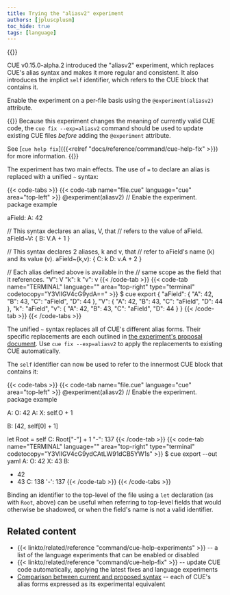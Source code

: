 ```yaml
---
title: Trying the "aliasv2" experiment
authors: [jpluscplusm]
toc_hide: true
tags: [language]
---
```

{{<sidenote text="Requires CUE v0.15.0 or later">}}

CUE v0.15.0-alpha.2 introduced the "aliasv2" experiment, which
replaces CUE's alias syntax and makes it more regular and consistent.
It also introduces the implict `self` identifier, which refers to the CUE block
that contains it.

Enable the experiment on a per-file basis using the
`@experiment(aliasv2)`
attribute.

{{<info>}}
Because this experiment changes the meaning of currently valid CUE code, the
`cue fix --exp=aliasv2`
command should be used to update existing CUE files *before* adding the
`@experiment` attribute.

See [`cue help fix`]({{<relref "docs/reference/command/cue-help-fix" >}})
for more information.
{{</info>}}

The experiment has two main effects.
The use of `=` to declare an alias is replaced with a unified `~` syntax:

{{< code-tabs >}}
{{< code-tab name="file.cue" language="cue" area="top-left" >}}
@experiment(aliasv2) // Enable the experiment.
package example

aField: A: 42

// This syntax declares an alias, V, that
// refers to the value of aField.
aField~V: {
    B: V.A + 1
}

// This syntax declares 2 aliases, k and v, that
// refer to aField's name (k) and its value (v).
aField~(k,v): {
    C: k
    D: v.A + 2
}

// Each alias defined above is available in the
// same scope as the field that it references.
"V": V
"k": k
"v": v
{{< /code-tab >}}
{{< code-tab name="TERMINAL" language="" area="top-right" type="terminal" codetocopy="Y3VlIGV4cG9ydA==" >}}
$ cue export
{
    "aField": {
        "A": 42,
        "B": 43,
        "C": "aField",
        "D": 44
    },
    "V": {
        "A": 42,
        "B": 43,
        "C": "aField",
        "D": 44
    },
    "k": "aField",
    "v": {
        "A": 42,
        "B": 43,
        "C": "aField",
        "D": 44
    }
}
{{< /code-tab >}}
{{< /code-tabs >}}

The unified `~` syntax replaces all of CUE's different alias forms.
Their specific replacements are each outlined in
[the experiment's proposal document](https://github.com/cue-lang/proposal/blob/main/designs/language/4014-aliases-v2.md#comparison-between-current-and-proposed-syntax).
Use `cue fix --exp=aliasv2` to apply the replacements to existing CUE automatically.

The `self` identifier can now be used to refer to the innermost CUE
block that contains it:

{{< code-tabs >}}
{{< code-tab name="file.cue" language="cue" area="top-left" >}}
@experiment(aliasv2) // Enable the experiment.
package example

A: O: 42
A: X: self.O + 1

B: [42, self[0] + 1]

let Root = self
C:   Root["-"] + 1
"-": 137
{{< /code-tab >}}
{{< code-tab name="TERMINAL" language="" area="top-right" type="terminal" codetocopy="Y3VlIGV4cG9ydCAtLW91dCB5YW1s" >}}
$ cue export --out yaml
A:
  O: 42
  X: 43
B:
  - 42
  - 43
C: 138
'-': 137
{{< /code-tab >}}
{{< /code-tabs >}}

Binding an identifier to the top-level of the file using a `let` declaration
(as with `Root`, above) can be useful when referring to top-level fields that
would otherwise be shadowed, or when the field's name is not a valid
identifier.

## Related content

- {{< linkto/related/reference "command/cue-help-experiments" >}} --
  a list of the language experiments that can be enabled or disabled
- {{< linkto/related/reference "command/cue-help-fix" >}} --
  update CUE code automatically, applying the latest fixes and language experiments
- [Comparison between current and proposed syntax](https://github.com/cue-lang/proposal/blob/main/designs/language/4014-aliases-v2.md#comparison-between-current-and-proposed-syntax) --
  each of CUE's alias forms expressed as its experimental equivalent <!-- TODO: replace with cuelang.org doc -->
